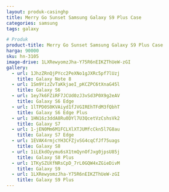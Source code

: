 ```yaml
---
layout: produk-casinghp
title: Merry Go Sunset Samsung Galaxy S9 Plus Case
categories: samsung
tags: galaxy

# Produk
product-title: Merry Go Sunset Samsung Galaxy S9 Plus Case
harga: 90000
sku: hn-3105
image-drive: 1LXRewyomzJha-Y75R6nEIKZThUeW-zGI
gallery:
  - url: 1JhzZRnQjPYcc2PeXNo1gJXRc5pf7lUzj
    title: Galaxy Note 8
  - url: 1Sm9YizZvTaKkjaeI_pKCZPC6tXnaG45l
    title: Galaxy S6
  - url: 1ey7k6FZiRF7JCUd0zJ3vSd3P0X9g2eAV
    title: Galaxy S6 Edge
  - url: 1lTPD0S0KVAiyd1fJVGIREhTFdM3fQbhT
    title: Galaxy S6 Edge Plus
  - url: 1HN16z3ddA8Ru0DYl7U3QcetVzCshsVk2
    title: Galaxy S7
  - url: 1-jEN0Mm6M1FCLXlXTJUMfcCkn5l7G8au
    title: Galaxy S7 Edge
  - url: 1EVAK4rmjcYH3CFZjvSG4cqCfJf75uags
    title: Galaxy S8
  - url: 1iLEkdOyymu6sX1tmQynOfJxg0jpsU85j
    title: Galaxy S8 Plus
  - url: 1TKySZUXfNRsCpD_7rL0GQW4xZGieDivM
    title: Galaxy S9
  - url: 1LXRewyomzJha-Y75R6nEIKZThUeW-zGI
    title: Galaxy S9 Plus
---
```

